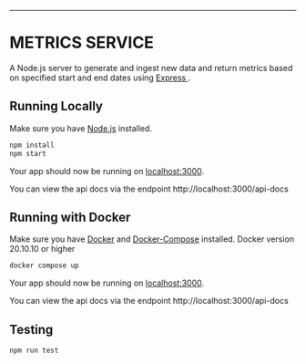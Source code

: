 

---

# METRICS SERVICE

A Node.js server to generate and ingest new data and return metrics based on specified start and end dates using [Express ](http://expressjs.com/).

## Running Locally

Make sure you have [Node.js](http://nodejs.org/) installed.

```bash
npm install
npm start
```

Your app should now be running on [localhost:3000](http://localhost:3000/).

You can view the api docs via the endpoint http://localhost:3000/api-docs



## Running with Docker
Make sure you have [Docker](https://www.docker.com/) and [Docker-Compose](https://docs.docker.com/compose/) installed.
Docker version 20.10.10 or higher

```bash
docker compose up
```

Your app should now be running on [localhost:3000](http://localhost:3000/).

You can view the api docs via the endpoint http://localhost:3000/api-docs

## Testing
```bash
npm run test
```
